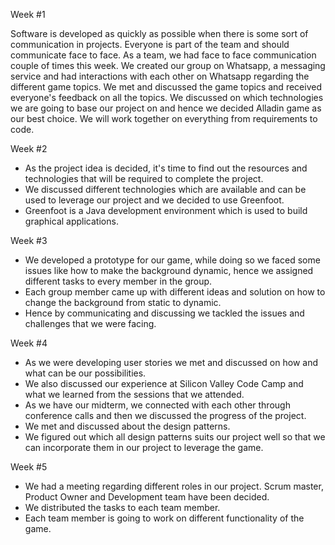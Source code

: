 
Week #1

Software is developed as quickly as possible when there is some sort of communication in projects. Everyone is part of the team and should communicate face to face. As a team, we had face to face communication couple of times this week. We created our group on Whatsapp, a messaging service and had interactions with each other on Whatsapp regarding the different game topics. We met and discussed the game topics and received everyone's feedback on all the topics. We discussed on which technologies we are going to base our project on and hence we decided Alladin game as our best choice. We will work together on everything from requirements to code.


Week #2 
* As the project idea is decided, it's time to find out the resources and technologies that will be required to  complete the project. 
* We discussed different technologies which are available and can be used to leverage our project and we decided to use Greenfoot.
* Greenfoot is a Java development environment which is used to build graphical applications.

Week #3
* We developed a prototype for our game, while doing so we faced some issues like how to make the background dynamic, hence we assigned different tasks to every member in the group.
* Each group member came up with different ideas and solution on how to change the background from static to dynamic.
* Hence by communicating and discussing we tackled the issues and challenges that we were facing.

Week #4
* As we were developing user stories we met and discussed on how and what can be our possibilities.
* We also discussed our experience at Silicon Valley Code Camp and what we learned from the sessions that we attended.
* As we have our midterm, we connected with each other through conference calls and then we discussed the progress of the project. 
* We met and discussed about the design patterns.
* We figured out which all design patterns suits our project well so that we can incorporate them in our project to leverage the game.

Week #5

* We had a meeting regarding different roles in our project. Scrum master, Product Owner and Development team have been decided.
* We distributed the tasks to each team member.
* Each team member is going to work on different functionality of the game.
